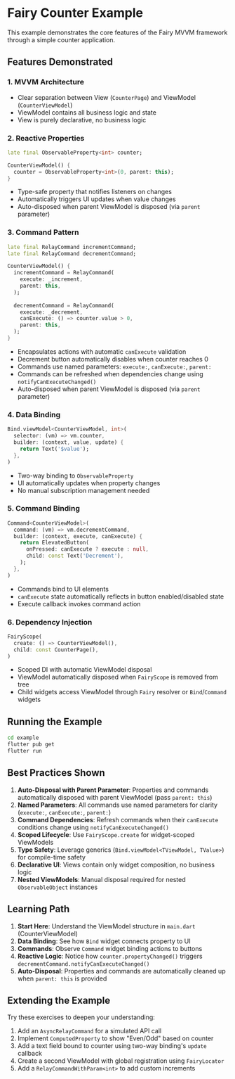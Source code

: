 # Fairy Counter Example

This example demonstrates the core features of the Fairy MVVM framework through a simple counter application.

## Features Demonstrated

### 1. **MVVM Architecture**
- Clear separation between View (`CounterPage`) and ViewModel (`CounterViewModel`)
- ViewModel contains all business logic and state
- View is purely declarative, no business logic

### 2. **Reactive Properties**
```dart
late final ObservableProperty<int> counter;

CounterViewModel() {
  counter = ObservableProperty<int>(0, parent: this);
}
```
- Type-safe property that notifies listeners on changes
- Automatically triggers UI updates when value changes
- Auto-disposed when parent ViewModel is disposed (via `parent` parameter)

### 3. **Command Pattern**
```dart
late final RelayCommand incrementCommand;
late final RelayCommand decrementCommand;

CounterViewModel() {
  incrementCommand = RelayCommand(
    execute: _increment,
    parent: this,
  );
  
  decrementCommand = RelayCommand(
    execute: _decrement,
    canExecute: () => counter.value > 0,
    parent: this,
  );
}
```
- Encapsulates actions with automatic `canExecute` validation
- Decrement button automatically disables when counter reaches 0
- Commands use named parameters: `execute:`, `canExecute:`, `parent:`
- Commands can be refreshed when dependencies change using `notifyCanExecuteChanged()`
- Auto-disposed when parent ViewModel is disposed (via `parent` parameter)

### 4. **Data Binding**
```dart
Bind.viewModel<CounterViewModel, int>(
  selector: (vm) => vm.counter,
  builder: (context, value, update) {
    return Text('$value');
  },
)
```
- Two-way binding to `ObservableProperty`
- UI automatically updates when property changes
- No manual subscription management needed

### 5. **Command Binding**
```dart
Command<CounterViewModel>(
  command: (vm) => vm.decrementCommand,
  builder: (context, execute, canExecute) {
    return ElevatedButton(
      onPressed: canExecute ? execute : null,
      child: const Text('Decrement'),
    );
  },
)
```
- Commands bind to UI elements
- `canExecute` state automatically reflects in button enabled/disabled state
- Execute callback invokes command action

### 6. **Dependency Injection**
```dart
FairyScope(
  create: () => CounterViewModel(),
  child: const CounterPage(),
)
```
- Scoped DI with automatic ViewModel disposal
- ViewModel automatically disposed when `FairyScope` is removed from tree
- Child widgets access ViewModel through `Fairy` resolver or `Bind`/`Command` widgets

## Running the Example

```bash
cd example
flutter pub get
flutter run
```

## Best Practices Shown

1. **Auto-Disposal with Parent Parameter**: Properties and commands automatically disposed with parent ViewModel (pass `parent: this`)
2. **Named Parameters**: All commands use named parameters for clarity (`execute:`, `canExecute:`, `parent:`)
3. **Command Dependencies**: Refresh commands when their `canExecute` conditions change using `notifyCanExecuteChanged()`
4. **Scoped Lifecycle**: Use `FairyScope.create` for widget-scoped ViewModels
5. **Type Safety**: Leverage generics (`Bind.viewModel<TViewModel, TValue>`) for compile-time safety
6. **Declarative UI**: Views contain only widget composition, no business logic
7. **Nested ViewModels**: Manual disposal required for nested `ObservableObject` instances

## Learning Path

1. **Start Here**: Understand the ViewModel structure in `main.dart` (CounterViewModel)
2. **Data Binding**: See how `Bind` widget connects property to UI
3. **Commands**: Observe `Command` widget binding actions to buttons
4. **Reactive Logic**: Notice how `counter.propertyChanged()` triggers `decrementCommand.notifyCanExecuteChanged()`
5. **Auto-Disposal**: Properties and commands are automatically cleaned up when `parent: this` is provided

## Extending the Example

Try these exercises to deepen your understanding:

1. Add an `AsyncRelayCommand` for a simulated API call
2. Implement `ComputedProperty` to show "Even/Odd" based on counter
3. Add a text field bound to counter using two-way binding's `update` callback
4. Create a second ViewModel with global registration using `FairyLocator`
5. Add a `RelayCommandWithParam<int>` to add custom increments

